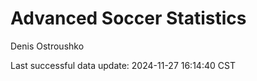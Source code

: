 # Advanced Soccer Statistics
Denis Ostroushko

<!-- gfm -->

Last successful data update: 2024-11-27 16:14:40 CST
